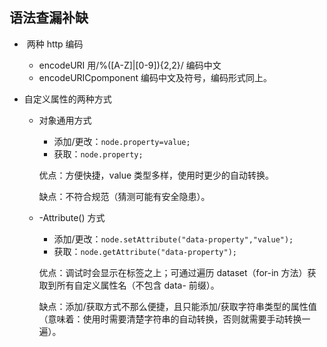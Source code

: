 ## 语法查漏补缺

- ​	两种 http 编码
  - encodeURI 用/%([A-Z]|[0-9]){2,2}/ 编码中文
  - encodeURICpomponent  编码中文及符号，编码形式同上。

- 自定义属性的两种方式

  - 对象通用方式

    - 添加/更改：`node.property=value;`
    - 获取：`node.property;`

    优点：方便快捷，value 类型多样，使用时更少的自动转换。

    缺点：不符合规范（猜测可能有安全隐患）。

  - -Attribute() 方式

    - 添加/更改：`node.setAttribute("data-property","value");`
    - 获取：`node.getAttribute("data-property");`

    优点：调试时会显示在标签之上；可通过遍历 dataset（for-in 方法）获取到所有自定义属性名（不包含 data- 前缀）。

    缺点：添加/获取方式不那么便捷，且只能添加/获取字符串类型的属性值（意味着：使用时需要清楚字符串的自动转换，否则就需要手动转换一遍）。
